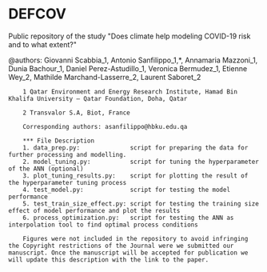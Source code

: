 # DEFCOV
Public repository of the study "Does climate help modeling COVID-19 risk and to what extent?"

@authors: Giovanni Scabbia_1, Antonio Sanfilippo_1,*, Annamaria Mazzoni_1, Dunia Bachour_1, Daniel Perez-Astudillo_1, Veronica Bermudez_1, Etienne Wey_2, Mathilde Marchand-Lasserre_2, Laurent Saboret_2

        1 Qatar Environment and Energy Research Institute, Hamad Bin Khalifa University – Qatar Foundation, Doha, Qatar

        2 Transvalor S.A, Biot, France
        
        Corresponding authors: asanfilippo@hbku.edu.qa

        *** File Description
        1. data_prep.py:              script for preparing the data for further processing and modelling. 
        2. model_tuning.py:           script for tuning the hyperparameter of the ANN (optional)
        3. plot_tuning_results.py:    script for plotting the result of the hyperparameter tuning process
        4. test_model.py:             script for testing the model performance
        5. test_train_size_effect.py: script for testing the training size effect of model performance and plot the results
        6. process_optimization.py:   script for testing the ANN as interpolation tool to find optimal process conditions
        
        Figures were not included in the repository to avoid infringing the Copyright restrictions of the Journal were we submitted our manuscript. Once the manuscript will be accepted for publication we will update this description with the link to the paper.

